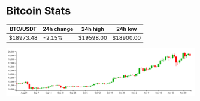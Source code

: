 # Bitcoin Stats

BTC/USDT|24h change|24h high|24h low|
|---|---|---|---|
|$18973.48|-2.15%|$19598.00|$18900.00|

<img src="./chart.svg">
